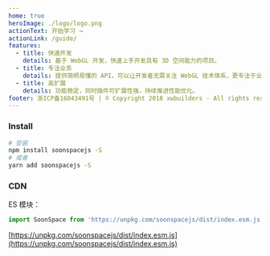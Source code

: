```yaml
---
home: true
heroImage: ./logo/logo.png
actionText: 开始学习 →
actionLink: /guide/
features:
  - title: 快速开发
    details: 基于 WebGL 开发，快速上手开发具有 3D 空间能力的项目。
  - title: 专注业务
    details: 提供简明易懂的 API，可以让开发者无需关注 WebGL 技术体系，更专注于业务开发。
  - title: 高扩展
    details: 功能稳定，同时插件可扩展性强，持续推进性能优化。
footer: 浙ICP备16043491号 | © Copyright 2018 xwbuilders - All rights reserved.
---
```


### Install

```bash
# 安装
npm install soonspacejs -S
# 或者
yarn add soonspacejs -S
```

### CDN

ES 模块：

```js
import SoonSpace from 'https://unpkg.com/soonspacejs/dist/index.esm.js';
```

[https://unpkg.com/soonspacejs/dist/index.esm.js](https://unpkg.com/soonspacejs/dist/index.esm.js)
